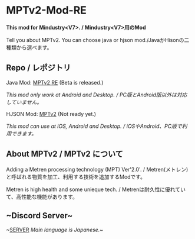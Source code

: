 # MPTv2-Mod-RE

**This mod for Mindustry&lt;V7>. / Mindustry&lt;V7>用のMod**

Tell you about MPTv2.
You can choose java or hjson mod./JavaかHisonの二種類から選べます。

## Repo / レポジトリ

Java Mod: [MPTv2 RE](https://github.com/Yunatexya/MPTv2ModRE "Java Mod") (Beta is released.)

*This mod only work at Android and Desktop. / PC版とAndroid版以外は対応していません。*

HJSON Mod: [MPTv2](https://github.com/Yunatexya/MPTv2Mod "HJSON Mod") (Not ready yet.)

*This mod can use at iOS, Android and Desktop. / iOSやAndroid、PC版で利用できます。*

## About MPTv2 / MPTv2 について

Adding a Metren processing technology (MPT) Ver'2.0'. / Metren(メトレン)と呼ばれる物質を加工、利用する技術を追加するModです。

Metren is high health and some unieque tech. / Metrenは耐久性に優れていて、高性能な機能があります。

## ~Discord Server~

~[SERVER](https://discord.gg/2xtk9uGgRc) *Main language is Japanese.*~
